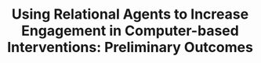 ---
name: "Using Relational Agents To Increase Engagement"
title: "Using Relational Agents to Increase Engagement in Computer-based Interventions: Preliminary Outcomes"
project: null
event: "International Congress of Behavioral Medicine (abstract)"
authors:
- name: "Velicer, W.."
- name: "Redding, C.."
- name: "Blissmer, B.."
- name: "Babbin, S.."
- name: "Paiva, A.."
- name: "Bickmore, T.."
- name: "Johnson, J.."
year: 2014
resources: null
external_url: null
draft: false
---